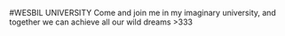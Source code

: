 #WESBIL UNIVERSITY
Come and join me in my imaginary university, and together we can achieve all our wild dreams >333 
